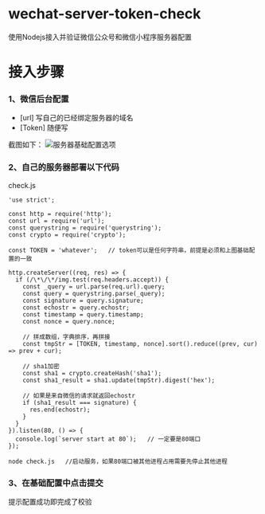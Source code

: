 # wechat-server-token-check
使用Nodejs接入并验证微信公众号和微信小程序服务器配置

# 接入步骤

### 1、微信后台配置
- [url] 写自己的已经绑定服务器的域名
- [Token] 随便写

截图如下：
![服务器基础配置选项](http://7xlmr2.com1.z0.glb.clouddn.com/wechat.png)


### 2、自己的服务器部署以下代码

check.js
```
'use strict';

const http = require('http');
const url = require('url');
const querystring = require('querystring');
const crypto = require('crypto');

const TOKEN = 'whatever';   // token可以是任何字符串，前提是必须和上图基础配置的一致

http.createServer((req, res) => {
  if (/\*\/\*/img.test(req.headers.accept)) {
    const _query = url.parse(req.url).query;
    const query = querystring.parse(_query);
    const signature = query.signature;
    const echostr = query.echostr;
    const timestamp = query.timestamp;
    const nonce = query.nonce;

    // 拼成数组，字典排序，再拼接
    const tmpStr = [TOKEN, timestamp, nonce].sort().reduce((prev, cur) => prev + cur);

    // sha1加密
    const sha1 = crypto.createHash('sha1');
    const sha1_result = sha1.update(tmpStr).digest('hex');

    // 如果是来自微信的请求就返回echostr
    if (sha1_result === signature) {
      res.end(echostr);
    }
  }
}).listen(80, () => {
  console.log(`server start at 80`);   // 一定要是80端口
});
```

```
node check.js   //启动服务，如果80端口被其他进程占用需要先停止其他进程
```

### 3、在基础配置中点击提交
提示配置成功即完成了校验
